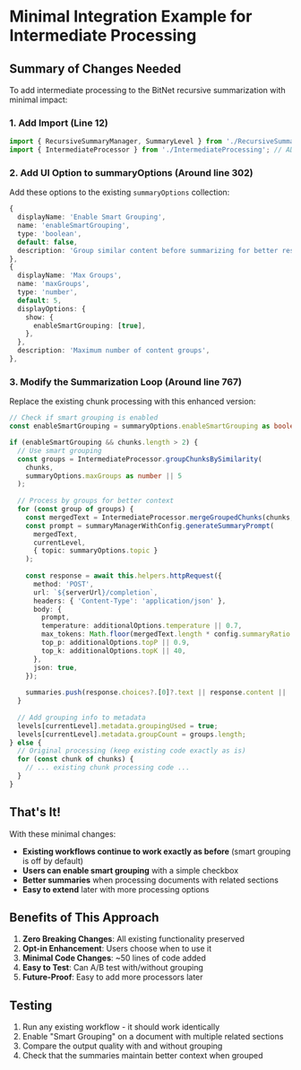 # Minimal Integration Example for Intermediate Processing

## Summary of Changes Needed

To add intermediate processing to the BitNet recursive summarization with minimal impact:

### 1. Add Import (Line 12)
```typescript
import { RecursiveSummaryManager, SummaryLevel } from './RecursiveSummary';
import { IntermediateProcessor } from './IntermediateProcessing'; // ADD THIS LINE
```

### 2. Add UI Option to summaryOptions (Around line 302)
Add these options to the existing `summaryOptions` collection:

```typescript
{
  displayName: 'Enable Smart Grouping',
  name: 'enableSmartGrouping',
  type: 'boolean',
  default: false,
  description: 'Group similar content before summarizing for better results',
},
{
  displayName: 'Max Groups',
  name: 'maxGroups',
  type: 'number',
  default: 5,
  displayOptions: {
    show: {
      enableSmartGrouping: [true],
    },
  },
  description: 'Maximum number of content groups',
},
```

### 3. Modify the Summarization Loop (Around line 767)
Replace the existing chunk processing with this enhanced version:

```typescript
// Check if smart grouping is enabled
const enableSmartGrouping = summaryOptions.enableSmartGrouping as boolean || false;

if (enableSmartGrouping && chunks.length > 2) {
  // Use smart grouping
  const groups = IntermediateProcessor.groupChunksBySimilarity(
    chunks,
    summaryOptions.maxGroups as number || 5
  );
  
  // Process by groups for better context
  for (const group of groups) {
    const mergedText = IntermediateProcessor.mergeGroupedChunks(chunks, group);
    const prompt = summaryManagerWithConfig.generateSummaryPrompt(
      mergedText, 
      currentLevel,
      { topic: summaryOptions.topic }
    );
    
    const response = await this.helpers.httpRequest({
      method: 'POST',
      url: `${serverUrl}/completion`,
      headers: { 'Content-Type': 'application/json' },
      body: {
        prompt,
        temperature: additionalOptions.temperature || 0.7,
        max_tokens: Math.floor(mergedText.length * config.summaryRatio / 4),
        top_p: additionalOptions.topP || 0.9,
        top_k: additionalOptions.topK || 40,
      },
      json: true,
    });
    
    summaries.push(response.choices?.[0]?.text || response.content || '');
  }
  
  // Add grouping info to metadata
  levels[currentLevel].metadata.groupingUsed = true;
  levels[currentLevel].metadata.groupCount = groups.length;
} else {
  // Original processing (keep existing code exactly as is)
  for (const chunk of chunks) {
    // ... existing chunk processing code ...
  }
}
```

## That's It!

With these minimal changes:
- **Existing workflows continue to work exactly as before** (smart grouping is off by default)
- **Users can enable smart grouping** with a simple checkbox
- **Better summaries** when processing documents with related sections
- **Easy to extend** later with more processing options

## Benefits of This Approach

1. **Zero Breaking Changes**: All existing functionality preserved
2. **Opt-in Enhancement**: Users choose when to use it
3. **Minimal Code Changes**: ~50 lines of code added
4. **Easy to Test**: Can A/B test with/without grouping
5. **Future-Proof**: Easy to add more processors later

## Testing

1. Run any existing workflow - it should work identically
2. Enable "Smart Grouping" on a document with multiple related sections
3. Compare the output quality with and without grouping
4. Check that the summaries maintain better context when grouped